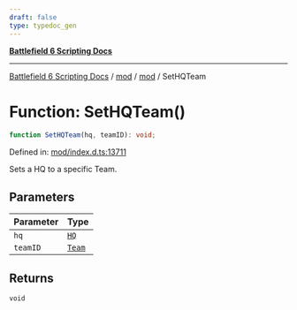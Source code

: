 ```yaml
---
draft: false
type: typedoc_gen
---
```


[**Battlefield 6 Scripting Docs**](../../../_index.md)

***

[Battlefield 6 Scripting Docs](../../../_index.md) / [mod](../../_index.md) / [mod](../_index.md) / SetHQTeam

# Function: SetHQTeam()

```ts
function SetHQTeam(hq, teamID): void;
```

Defined in: [mod/index.d.ts:13711](https://github.com/battlefield-portal-community/portal-docs/blob/ff09b2690670f74de7e97198022e5a97ff1161ff/generators/santiago/mod/index.d.ts#L13711)

Sets a HQ to a specific Team.

## Parameters

| Parameter | Type |
| ------ | ------ |
| `hq` | [`HQ`](../HQ/_index.md) |
| `teamID` | [`Team`](../Team/_index.md) |

## Returns

`void`
